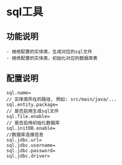 # sql工具

## 功能说明
    - 根绝配置的实体类，生成对应的sql文件
    - 根绝配置的实体类，初始化对应的数据库表

## 配置说明

``` 
sql.name=
// 实体类所在的路径, 例如: src/main/java/...
sql.entity.package=
// 是否启用生成sql文件
sql.file.enable=
// 是否启用初始化数据库
sql.initDB.enable=
//数据库连接信息
sql.jdbc.url=
sql.jdbc.username=
sql.jdbc.password=
sql.jdbc.driver=
